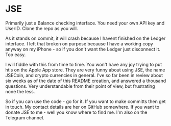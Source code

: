 # JSE
Primarily just a Balance checking interface. You need your own API key and UserID. Clone the repo as you will.

As it stands on commit, it will crash because I havent finished on the Ledger interface. I left that broken on 
purpose because I have a working copy anyway on my iPhone - so if you don't want the Ledger just disconnect it.
Too easy.

I will fiddle with this from time to time. You won't have any joy trying to put htis on the Apple App store. They are 
very funny about using JSE, the name JSECoin, and crypto currencies in general. I've so far been in review about
six weeks as of the date of this README creation, and answered a thousand questions. Very
understandable from their point of view, but frustrating none the less.

So if you can use the code - go for it. If you want to make committs then get in touch. My contact details are her on
GitHub somewhere. If you want to donate JSE to me - well you know where to find me. 
I'm also on the Telegram channel.
